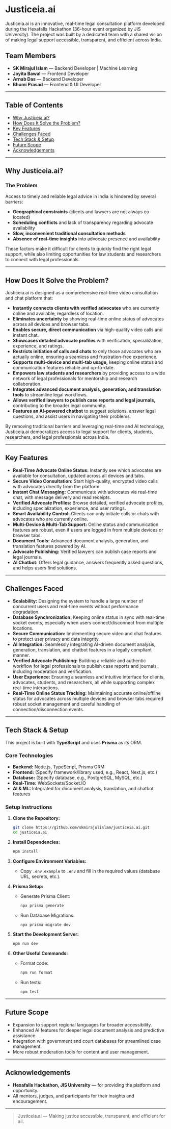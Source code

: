 # Justiceia.ai

Justiceia.ai is an innovative, real-time legal consultation platform developed during the Hexafalls Hackathon (36-hour event organized by JIS University). The project was built by a dedicated team with a shared vision of making legal support accessible, transparent, and efficient across India.

## Team Members

- **SK Mirajul Islam** — Backend Developer | Machine Learning
- **Joyita Bawal** — Frontend Developer
- **Arnab Das** — Backend Developer
- **Bhumi Prasad** — Frontend & UI Developer

---

## Table of Contents

- [Why Justiceia.ai?](#why-justiceiaai)
- [How Does It Solve the Problem?](#how-does-it-solve-the-problem)
- [Key Features](#key-features)
- [Challenges Faced](#challenges-faced)
- [Tech Stack & Setup](#tech-stack--setup)
- [Future Scope](#future-scope)
- [Acknowledgements](#acknowledgements)

---

## Why Justiceia.ai?

### The Problem

Access to timely and reliable legal advice in India is hindered by several barriers:
- **Geographical constraints** (clients and lawyers are not always co-located)
- **Scheduling conflicts** and lack of transparency regarding advocate availability
- **Slow, inconvenient traditional consultation methods**
- **Absence of real-time insights** into advocate presence and availability

These factors make it difficult for clients to quickly find the right legal support, while also limiting opportunities for law students and researchers to connect with legal professionals.

---

## How Does It Solve the Problem?

Justiceia.ai is designed as a comprehensive real-time video consultation and chat platform that:

- **Instantly connects clients with verified advocates** who are currently online and available, regardless of location.
- **Eliminates uncertainty** by showing real-time online status of advocates across all devices and browser tabs.
- **Enables secure, direct communication** via high-quality video calls and instant chat.
- **Showcases detailed advocate profiles** with verification, specialization, experience, and ratings.
- **Restricts initiation of calls and chats** to only those advocates who are actually online, ensuring a seamless and frustration-free experience.
- **Supports multi-device and multi-tab usage,** keeping online status and communication features reliable and up-to-date.
- **Empowers law students and researchers** by providing access to a wide network of legal professionals for mentorship and research collaboration.
- **Integrates advanced document analysis, generation, and translation tools** to streamline legal workflows.
- **Allows verified lawyers to publish case reports and legal journals,** contributing to the broader legal community.
- **Features an AI-powered chatbot** to suggest solutions, answer legal questions, and assist users in navigating their problems.

By removing traditional barriers and leveraging real-time and AI technology, Justiceia.ai democratizes access to legal support for clients, students, researchers, and legal professionals across India.

---

## Key Features

- **Real-Time Advocate Online Status:** Instantly see which advocates are available for consultation, updated across all devices and tabs.
- **Secure Video Consultation:** Start high-quality, encrypted video calls with advocates directly from the platform.
- **Instant Chat Messaging:** Communicate with advocates via real-time chat, with message delivery and read receipts.
- **Verified Advocate Profiles:** Browse detailed, verified advocate profiles, including specialization, experience, and user ratings.
- **Smart Availability Control:** Clients can only initiate calls or chats with advocates who are currently online.
- **Multi-Device & Multi-Tab Support:** Online status and communication features are robust, even if users are logged in from multiple devices or browser tabs.
- **Document Tools:** Advanced document analysis, generation, and translation features powered by AI.
- **Advocate Publishing:** Verified lawyers can publish case reports and legal journals.
- **AI Chatbot:** Offers legal guidance, answers frequently asked questions, and helps users find solutions.

---

## Challenges Faced

- **Scalability:** Designing the system to handle a large number of concurrent users and real-time events without performance degradation.
- **Database Synchronization:** Keeping online status in sync with real-time socket events, especially when users connect/disconnect from multiple locations.
- **Secure Communication:** Implementing secure video and chat features to protect user privacy and data integrity.
- **AI Integration:** Seamlessly integrating AI-driven document analysis, generation, translation, and chatbot features in a legally compliant manner.
- **Verified Advocate Publishing:** Building a reliable and authentic workflow for legal professionals to publish case reports and journals, including moderation and verification.
- **User Experience:** Ensuring a seamless and intuitive interface for clients, advocates, students, and researchers, all while supporting complex real-time interactions.
- **Real-Time Online Status Tracking:** Maintaining accurate online/offline status for advocates across multiple devices and browser tabs required robust socket management and careful handling of connection/disconnection events.

---

## Tech Stack & Setup

This project is built with **TypeScript** and uses **Prisma** as its ORM.

### Core Technologies

- **Backend:** Node.js, TypeScript, Prisma ORM
- **Frontend:** (Specify framework/library used, e.g., React, Next.js, etc.)
- **Database:** (Specify database, e.g., PostgreSQL, MySQL, etc.)
- **Real-Time:** WebSockets/Socket.IO
- **AI & ML:** Integrated for document analysis, translation, and chatbot features

### Setup Instructions

1. **Clone the Repository:**
   ```bash
   git clone https://github.com/skmirajulislam/justiceia.ai.git
   cd justiceia.ai
   ```

2. **Install Dependencies:**
   ```bash
   npm install
   ```

3. **Configure Environment Variables:**
   - Copy `.env.example` to `.env` and fill in the required values (database URL, secrets, etc.).

4. **Prisma Setup:**
   - Generate Prisma Client:
     ```bash
     npx prisma generate
     ```
   - Run Database Migrations:
     ```bash
     npx prisma migrate dev
     ```

5. **Start the Development Server:**
   ```bash
   npm run dev
   ```

6. **Other Useful Commands:**
   - Format code:
     ```bash
     npm run format
     ```
   - Run tests:
     ```bash
     npm test
     ```

---

## Future Scope

- Expansion to support regional languages for broader accessibility.
- Enhanced AI features for deeper legal document analysis and predictive assistance.
- Integration with government and court databases for streamlined case management.
- More robust moderation tools for content and user management.

---

## Acknowledgements

- **Hexafalls Hackathon, JIS University** — for providing the platform and opportunity.
- All mentors, judges, and participants for their insights and encouragement.

---

> Justiceia.ai — Making justice accessible, transparent, and efficient for all.
